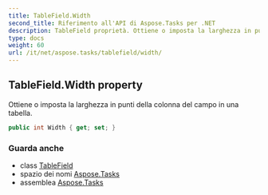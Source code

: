 ```yaml
---
title: TableField.Width
second_title: Riferimento all'API di Aspose.Tasks per .NET
description: TableField proprietà. Ottiene o imposta la larghezza in punti della colonna del campo in una tabella.
type: docs
weight: 60
url: /it/net/aspose.tasks/tablefield/width/
---
```

## TableField.Width property

Ottiene o imposta la larghezza in punti della colonna del campo in una tabella.

```csharp
public int Width { get; set; }
```

### Guarda anche

* class [TableField](../)
* spazio dei nomi [Aspose.Tasks](../../tablefield/)
* assemblea [Aspose.Tasks](../../../)


